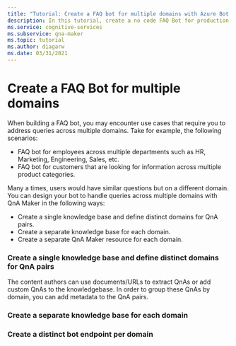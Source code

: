 ```yaml
---
title: "Tutorial: Create a FAQ bot for multiple domains with Azure Bot Service"
description: In this tutorial, create a no code FAQ Bot for production use cases with QnA Maker and Azure Bot Service.
ms.service: cognitive-services
ms.subservice: qna-maker
ms.topic: tutorial
ms.author: diagarw
ms.date: 03/31/2021
---
```


# Create a FAQ Bot for multiple domains 

When building a FAQ bot, you may encounter use cases that require you to address queries across multiple domains. Take for example, the following scenarios:

* FAQ bot for employees across multiple departments such as HR, Marketing, Engineering, Sales, etc.
* FAQ bot for customers that are looking for information across multiple product categories.

Many a times, users would have similar questions but on a different domain. You can design your bot to handle queries across multiple domains with QnA Maker in the following ways:

* Create a single knowledge base and define distinct domains for QnA pairs.
* Create a separate knowledge base for each domain.
* Create a separate QnA Maker resource for each domain.

### Create a single knowledge base and define distinct domains for QnA pairs

The content authors can use documents/URLs to extract QnAs or add custom QnAs to the knowledgebase. In order to group these QnAs by domain, you can add metadata to the QnA pairs. 

### Create a separate knowledge base for each domain

### Create a distinct bot endpoint per domain



